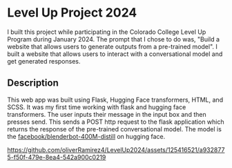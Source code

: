 # Level Up Project 2024
I built this project while participating in the Colorado College Level Up Program during January 2024. The prompt that I chose to do was, "Build a website that allows users to generate outputs from a pre-trained model". I built a website that allows users to interact with a conversational model and get generated responses.

## Description
This web app was built using Flask, Hugging Face transformers, HTML, and SCSS. It was my first time working with flask and hugging face transformers. The user inputs their message in the input box and then presses send. This sends a POST http request to the flask application which returns the response of the pre-trained conversational model. The model is the [facebook/blenderbot-400M-distill](https://huggingface.co/facebook/blenderbot-400M-distill?text=Hey+my+name+is+Julien%21+How+are+you%3F) on hugging face.



https://github.com/oliverRamirez4/LevelUp2024/assets/125416521/a9328775-f50f-479e-8ea4-542a900c0219

